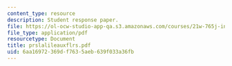 ```yaml
---
content_type: resource
description: Student response paper.
file: https://ol-ocw-studio-app-qa.s3.amazonaws.com/courses/21w-765j-interactive-and-non-linear-narrative-theory-and-practice-spring-2004/6aa16972369df7635aeb639f033a36fb_prslalileauxflrs.pdf
file_type: application/pdf
resourcetype: Document
title: prslalileauxflrs.pdf
uid: 6aa16972-369d-f763-5aeb-639f033a36fb
---
```

